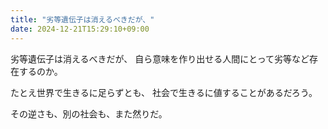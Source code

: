 ```yaml
---
title: "劣等遺伝子は消えるべきだが、"
date: 2024-12-21T15:29:10+09:00
---
```

劣等遺伝子は消えるべきだが、
自ら意味を作り出せる人間にとって劣等など存在するのか。

たとえ世界で生きるに足らずとも、
社会で生きるに値することがあるだろう。

その逆さも、別の社会も、また然りだ。
